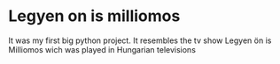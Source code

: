 # Legyen on is milliomos
It was my first big python project. It resembles the tv show Legyen ön is Milliomos wich was played in Hungarian televisions
